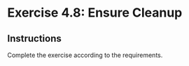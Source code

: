 # Exercise 4.8: Ensure Cleanup

## Instructions

Complete the exercise according to the requirements.
